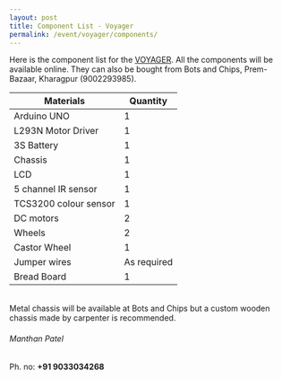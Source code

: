 ```yaml
---
layout: post
title: Component List - Voyager
permalink: /event/voyager/components/
---
```

Here is the component list for the [VOYAGER](/tutorial/event/voyager/). All the components will be available online. They can also be bought from Bots and Chips, Prem-Bazaar, Kharagpur (9002293985).

| Materials                                         | Quantity    |
|---------------------------------------------------|-------------|
|Arduino UNO                                        | 1           |
|L293N Motor Driver                                 | 1           |
|3S Battery                                         | 1           |
|Chassis                                            | 1           |
|LCD                                                | 1           |
|5 channel IR sensor                                | 1           |
|TCS3200 colour sensor                              | 1           |
|DC motors                                          | 2           |
|Wheels                                             | 2           |
|Castor Wheel                                       | 1           |
|Jumper wires                                       | As required |
|Bread Board                                        | 1           |

<br>
Metal chassis will be available at Bots and Chips but a custom wooden chassis made by carpenter is recommended.

###### Manthan Patel

Ph. no: **+91 9033034268**
